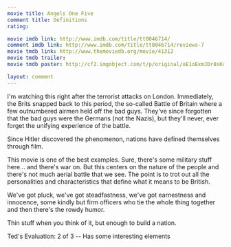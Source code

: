 ```yaml
---
movie title: Angels One Five
comment title: Definitions
rating: 

movie imdb link: http://www.imdb.com/title/tt0046714/
comment imdb link: http://www.imdb.com/title/tt0046714/reviews-7
movie tmdb link: http://www.themoviedb.org/movie/41312
movie tmdb trailer: 
movie tmdb poster: http://cf2.imgobject.com/t/p/original/oE1oExmJDr8sKdCR3crrJohv2UZ.jpg

layout: comment
---
```


I'm watching this right after the terrorist attacks on London. Immediately, the Brits snapped back to this period, the so-called Battle of Britain where a few outnumbered airmen held off the bad guys. They've since forgotten that the bad guys were the Germans (not the Nazis), but they'll never, ever forget the unifying experience of the battle.

Since Hitler discovered the phenomenon, nations have defined themselves through film.

This movie is one of the best examples. Sure, there's some military stuff here... and there's war on. But this centers on the nature of the people and there's not much aerial battle that we see. The point is to trot out all the personalities and characteristics that define what it means to be British.

We've got pluck, we've got steadfastness, we've got earnestness and innocence, some kindly but firm officers who tie the whole thing together and then there's the rowdy humor.

Thin stuff when you think of it, but enough to build a nation.

Ted's Evaluation: 2 of 3 -- Has some interesting elements